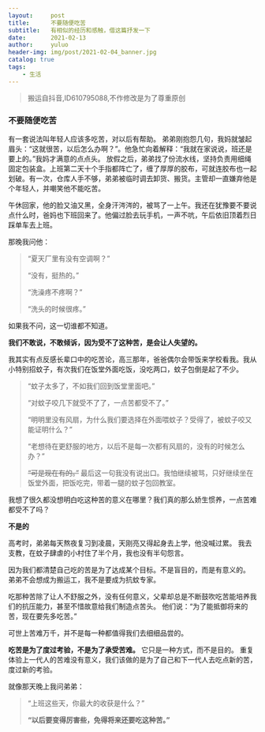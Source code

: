```yaml
---
layout:     post
title:      不要随便吃苦
subtitle:   有相似的经历和感触，借这篇抒发一下
date:       2021-02-13
author:     yuluo
header-img: img/post/2021-02-04_banner.jpg
catalog: true
tags:
    - 生活
---
```


> 搬运自抖音,ID610795088,不作修改是为了尊重原创

### 不要随便吃苦
有一套说法叫年轻人应该多吃苦，对以后有帮助。
弟弟刚抱怨几句，我妈就皱起眉头：“这就很苦，以后怎么办啊？”。他急忙向着解释：“我就在家说说，班还是要上的。”我妈才满意的点点头。
放假之后，弟弟找了份流水线，坚持负责用细绳固定包装盒。上班第二天十个手指都阵亡了，缠了厚厚的胶布，可就连胶布也一起划破。有一次，仓库人手不够，弟弟被临时调去卸货、搬货。主管却一直嫌弃他是个年轻人，并嘲笑他不能吃苦。

午休回家，他的脸又油又黑，全身汗涔涔的，被骂了一上午。我还在犹豫要不要说点什么时，爸妈也下班回来了。他偏过脸去玩手机，一声不吭，午后依旧顶着烈日踩单车去上班。

那晚我问他：

> “夏天厂里有没有空调啊？”
> 
> “没有，挺热的。”
> 
> “洗澡疼不疼啊？”
> 
> “洗头的时候很疼。”
> 
如果我不问，这一切谁都不知道。

**我们不敢说，不敢倾诉，因为受不了这种苦，是会让人失望的。**

我其实有点反感长辈口中的吃苦论，高三那年，爸爸偶尔会带饭来学校看我。我从小特别招蚊子，有次我们在饭堂外面吃饭，没吃两口，蚊子包倒是起了不少。
> “蚊子太多了，不如我们回到饭堂里面吧。”
> 
> “对蚊子咬几下就受不了了，一点苦都受不了。”
> 
> “明明里没有风扇，为什么我们要选择在外面喂蚊子？受得了，被蚊子咬又能证明什么？”
> 
> “老想待在更舒服的地方，以后不是每一次都有风扇的，没有的时候怎么办？”
> 
> ~~“可是现在有的。”~~    最后这一句我没有说出口。我怕继续被骂，只好继续坐在饭堂外面，把饭吃完，带着一腿的蚊子包回教室。
> 


我想了很久都没想明白吃这种苦的意义在哪里？我们真的那么娇生惯养，一点苦难都受不了吗？

**不是的**

高考时，弟弟每天熬夜复习到凌晨，天刚亮又得起身去上学，他没喊过累。
我去支教，在蚊子肆虐的小村住了半个月，我也没有半句怨言。

因为我们都清楚自己吃的苦是为了达成某个目标。不是盲目的，而是有意义的。
弟弟不会想成为搬运工，我不是要成为抗蚊专家。

吃那种苦除了让人不舒服之外，没有任何意义，父辈却总是不断鼓吹吃苦能培养我们的抗压能力，甚至不惜故意给我们制造点苦头。
他们说：“为了能抵御将来的苦，现在要先多吃苦。”

可世上苦难万千，并不是每一种都值得我们去细细品尝的。

**吃苦是为了度过考验，不是为了承受苦难。**
它只是一种方式，而不是目的。
重复体验上一代人的苦难没有意义，我们该做的是为了自己和下一代人去吃点新的苦，度过新的考验。

就像那天晚上我问弟弟：
> “上班这些天，你最大的收获是什么？”
> 
> **“以后要变得厉害些，免得将来还要吃这种苦。”**